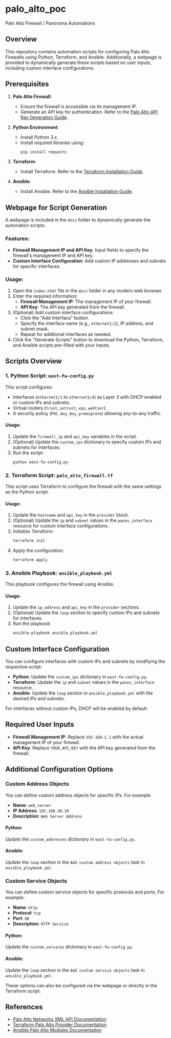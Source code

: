 # palo_alto_poc

Palo Alto Firewall / Panorama Automations

## Overview

This repository contains automation scripts for configuring Palo Alto Firewalls using Python, Terraform, and Ansible. Additionally, a webpage is provided to dynamically generate these scripts based on user inputs, including custom interface configurations.

## Prerequisites

1. **Palo Alto Firewall**:
   - Ensure the firewall is accessible via its management IP.
   - Generate an API key for authentication. Refer to the [Palo Alto API Key Generation Guide](https://docs.paloaltonetworks.com/pan-os/10-1/pan-os-panorama-api/get-started-with-the-pan-os-xml-api/get-your-api-key).

2. **Python Environment**:
   - Install Python 3.x.
   - Install required libraries using:
     ```bash
     pip install requests
     ```

3. **Terraform**:
   - Install Terraform. Refer to the [Terraform Installation Guide](https://developer.hashicorp.com/terraform/tutorials/aws-get-started/install-cli).

4. **Ansible**:
   - Install Ansible. Refer to the [Ansible Installation Guide](https://docs.ansible.com/ansible/latest/installation_guide/intro_installation.html).

## Webpage for Script Generation

A webpage is included in the `docs` folder to dynamically generate the automation scripts.

### Features:
- **Firewall Management IP and API Key**: Input fields to specify the firewall's management IP and API key.
- **Custom Interface Configuration**: Add custom IP addresses and subnets for specific interfaces.

### Usage:
1. Open the `index.html` file in the `docs` folder in any modern web browser.
2. Enter the required information:
   - **Firewall Management IP**: The management IP of your firewall.
   - **API Key**: The API key generated from the firewall.
3. (Optional) Add custom interface configurations:
   - Click the "Add Interface" button.
   - Specify the interface name (e.g., `ethernet1/1`), IP address, and subnet mask.
   - Repeat for additional interfaces as needed.
4. Click the "Generate Scripts" button to download the Python, Terraform, and Ansible scripts pre-filled with your inputs.

## Scripts Overview

### 1. Python Script: `east-fw-config.py`

This script configures:
- Interfaces (`ethernet1/1` to `ethernet1/4`) as Layer 3 with DHCP enabled or custom IPs and subnets.
- Virtual routers (`trust`, `untrust`, `vpn`, `webtier`).
- A security policy (`POC_Any_Any_premigrate`) allowing any-to-any traffic.

#### Usage:
1. Update the `firewall_ip` and `api_key` variables in the script.
2. (Optional) Update the `custom_ips` dictionary to specify custom IPs and subnets for interfaces.
3. Run the script:
   ```bash
   python east-fw-config.py
   ```

### 2. Terraform Script: `palo_alto_firewall.tf`

This script uses Terraform to configure the firewall with the same settings as the Python script.

#### Usage:
1. Update the `hostname` and `api_key` in the `provider` block.
2. (Optional) Update the `ip` and `subnet` values in the `panos_interface` resource for custom interface configurations.
3. Initialize Terraform:
   ```bash
   terraform init
   ```
4. Apply the configuration:
   ```bash
   terraform apply
   ```

### 3. Ansible Playbook: `ansible_playbook.yml`

This playbook configures the firewall using Ansible.

#### Usage:
1. Update the `ip_address` and `api_key` in the `provider` sections.
2. (Optional) Update the `loop` section to specify custom IPs and subnets for interfaces.
3. Run the playbook:
   ```bash
   ansible-playbook ansible_playbook.yml
   ```

## Custom Interface Configuration

You can configure interfaces with custom IPs and subnets by modifying the respective script:
- **Python**: Update the `custom_ips` dictionary in `east-fw-config.py`.
- **Terraform**: Update the `ip` and `subnet` values in the `panos_interface` resource.
- **Ansible**: Update the `loop` section in `ansible_playbook.yml` with the desired IPs and subnets.

For interfaces without custom IPs, DHCP will be enabled by default.

## Required User Inputs

- **Firewall Management IP**: Replace `192.168.1.1` with the actual management IP of your firewall.
- **API Key**: Replace `YOUR_API_KEY` with the API key generated from the firewall.

## Additional Configuration Options

### Custom Address Objects
You can define custom address objects for specific IPs. For example:
- **Name**: `web_server`
- **IP Address**: `192.168.30.10`
- **Description**: `Web Server Address`

#### Python:
Update the `custom_addresses` dictionary in `east-fw-config.py`.

#### Ansible:
Update the `loop` section in the `Add custom address objects` task in `ansible_playbook.yml`.

### Custom Service Objects
You can define custom service objects for specific protocols and ports. For example:
- **Name**: `http`
- **Protocol**: `tcp`
- **Port**: `80`
- **Description**: `HTTP Service`

#### Python:
Update the `custom_services` dictionary in `east-fw-config.py`.

#### Ansible:
Update the `loop` section in the `Add custom service objects` task in `ansible_playbook.yml`.

These options can also be configured via the webpage or directly in the Terraform script.

## References

- [Palo Alto Networks XML API Documentation](https://docs.paloaltonetworks.com/pan-os/10-1/pan-os-panorama-api)
- [Terraform Palo Alto Provider Documentation](https://registry.terraform.io/providers/PaloAltoNetworks/panos/latest/docs)
- [Ansible Palo Alto Modules Documentation](https://docs.ansible.com/ansible/latest/collections/paloaltonetworks/panos/index.html)
